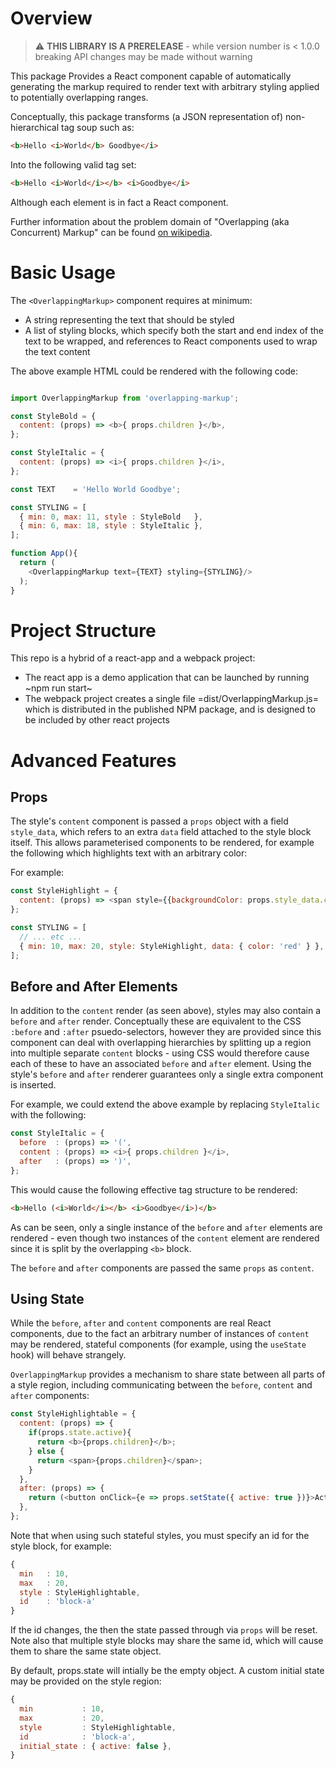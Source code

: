 # Overview

> :warning: **THIS LIBRARY IS A PRERELEASE** - while version number is < 1.0.0 breaking API changes may be made without warning

This package Provides a React component capable of automatically generating the markup required to render text with arbitrary styling applied to potentially overlapping ranges.

Conceptually, this package transforms (a JSON representation of) non-hierarchical tag soup such as:

```html
<b>Hello <i>World</b> Goodbye</i>
```

Into the following valid tag set:

```html
<b>Hello <i>World</i></b> <i>Goodbye</i>
```

Although each element is in fact a React component.

Further information about the problem domain of "Overlapping (aka Concurrent) Markup" can be found [on wikipedia](https://en.wikipedia.org/wiki/Overlapping_markup).

# Basic Usage

The `<OverlappingMarkup>` component requires at minimum:

- A string representing the text that should be styled
- A list of styling blocks, which specify both the start and end index of the text to be wrapped, and references to React components used to wrap the text content

The above example HTML could be rendered with the following code:

```javascript

import OverlappingMarkup from 'overlapping-markup';

const StyleBold = {
  content: (props) => <b>{ props.children }</b>,
};

const StyleItalic = {
  content: (props) => <i>{ props.children }</i>,
};

const TEXT    = 'Hello World Goodbye';

const STYLING = [
  { min: 0, max: 11, style : StyleBold   },
  { min: 6, max: 18, style : StyleItalic },
];

function App(){
  return (
    <OverlappingMarkup text={TEXT} styling={STYLING}/>
  );
}
```

# Project Structure

This repo is a hybrid of a react-app and a webpack project:
- The react app is a demo application that can be launched by running ~npm run start~
- The webpack project creates a single file =dist/OverlappingMarkup.js= which is distributed in the published NPM package, and is designed to be included by other react projects

# Advanced Features

## Props

The style's `content` component is passed a `props` object with a field `style_data`, which refers to an extra `data` field attached to the style block itself. This allows parameterised components to be rendered, for example the following which highlights text with an arbitrary color:

For example:

```javascript
const StyleHighlight = {
  content: (props) => <span style={{backgroundColor: props.style_data.color}}> { props.children } </span>,
};

const STYLING = [
  // ... etc ...
  { min: 10, max: 20, style: StyleHighlight, data: { color: 'red' } },
];
```

## Before and After Elements

In addition to the `content` render (as seen above), styles may also contain a `before` and `after` render. Conceptually these are equivalent to the CSS `:before` and `:after` psuedo-selectors, however they are provided since this component can deal with overlapping hierarchies by splitting up a region into multiple separate `content` blocks - using CSS would therefore cause each of these to have an associated `before` and `after` element. Using the style's `before` and `after` renderer guarantees only a single extra component is inserted.

For example, we could extend the above example by replacing `StyleItalic` with the following:

```javascript
const StyleItalic = {
  before  : (props) => '(',
  content : (props) => <i>{ props.children }</i>,
  after   : (props) => ')',
};
```

This would cause the following effective tag structure to be rendered:

```html
<b>Hello (<i>World</i></b> <i>Goodbye</i>)</b>
```

As can be seen, only a single instance of the `before` and `after` elements are rendered - even though two instances of the `content` element are rendered since it is split by the overlapping `<b>` block.

The `before` and `after` components are passed the same `props` as `content`.

## Using State

While the `before`, `after` and `content` components are real React components, due to the fact an arbitrary number of instances of `content` may be rendered, stateful components (for example, using the `useState` hook) will behave strangely.

`OverlappingMarkup` provides a mechanism to share state between all parts of a style region, including communicating between the `before`, `content` and `after` components:

```javascript
const StyleHighlightable = {
  content: (props) => {
    if(props.state.active){
	  return <b>{props.children}</b>;
	} else {
	  return <span>{props.children}</span>;
	}
  },
  after: (props) => {
    return (<button onClick={e => props.setState({ active: true })}>Activate</button>),
  },
};
```

Note that when using such stateful styles, you must specify an id for the style block, for example:

```javascript
{
  min   : 10,
  max   : 20,
  style : StyleHighlightable,
  id    : 'block-a'
}
```

If the id changes, the then the state passed through via `props` will be reset. Note also that multiple style blocks may share the same id, which will cause them to share the same state object.

By default, props.state will intially be the empty object. A custom initial state may be provided on the style region:

```javascript
{
  min           : 10,
  max           : 20,
  style         : StyleHighlightable,
  id            : 'block-a',
  initial_state : { active: false },
}
```
